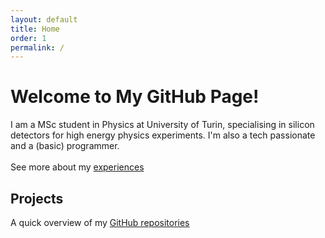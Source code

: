 ```yaml
---
layout: default
title: Home
order: 1
permalink: /
---
```

# Welcome to My GitHub Page!

I am a MSc student in Physics at University of Turin, specialising in silicon detectors for high energy physics experiments. I'm also a tech passionate and a (basic) programmer.<br><br>
See more about my [experiences](/about/)

## Projects
A quick overview of my [GitHub repositories](/projects/)
